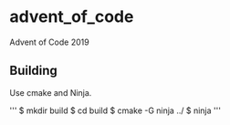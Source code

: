# advent_of_code
Advent of Code 2019

## Building
Use cmake and Ninja.

'''
$ mkdir build
$ cd build
$ cmake -G ninja ../
$ ninja
'''
